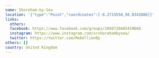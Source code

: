 ```yaml
---
name: Shoreham-by-Sea
location: '{"type":"Point","coordinates":[-0.2715558,50.8342086]}'
links:
  others: 
  facebook: https://www.facebook.com/groups/2048726605419688
  instagram: https://www.instagram.com/xrshorehambysea/
  twitter: https://twitter.com/RebellionBy
others: []
country: United Kingdom
---
```

